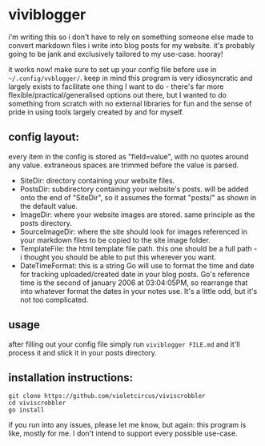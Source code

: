 # viviblogger
i'm writing this so i don't have to rely on something someone else made to convert markdown files i write into blog posts for my website. it's probably going to be jank and exclusively tailored to my use-case. hooray!

it works now! make sure to set up your config file before use in `~/.config/vvblogger/`. keep in mind this program is very idiosyncratic and largely exists to facilitate one thing I want to do - there's far more flexible/practical/generalised options out there, but I wanted to do something from scratch with no external libraries for fun and the sense of pride in using tools largely created by and for myself.

## config layout:
every item in the config is stored as "field=value", with no quotes around any value. extraneous spaces are trimmed before the value is parsed.
- SiteDir: directory containing your website files.
- PostsDir: subdirectory containing your website's posts. will be added onto the end of "SiteDir", so it assumes the format "posts/" as shown in the default value.
- ImageDir: where your website images are stored. same principle as the posts directory.
- SourceImageDir: where the site should look for images referenced in your markdown files to be copied to the site image folder.
- TemplateFile: the html template file path. this one should be a full path - i thought you should be able to put this wherever you want.
- DateTimeFormat: this is a string Go will use to format the time and date for tracking uploaded/created date in your blog posts. Go's reference time is the second of january 2006 at 03:04:05PM, so rearrange that into whatever format the dates in your notes use. It's a little odd, but it's not too complicated.

## usage
after filling out your config file simply run `viviblogger FILE.md` and it'll process it and stick it in your posts directory.

## installation instructions:
```
git clone https://github.com/violetcircus/viviscrobbler
cd viviscrobbler
go install
```

if you run into any issues, please let me know, but again: this program is like, mostly for me. I don't intend to support every possible use-case.
